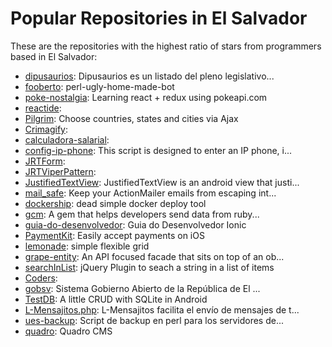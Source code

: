 # Popular Repositories in El Salvador

These are the repositories with the highest ratio of stars from programmers based in El Salvador:

- [dipusaurios](https://github.com/ricardoerl/dipusaurios): Dipusaurios es un listado del pleno legislativo...
- [fooberto](https://github.com/rmayorga/fooberto): perl-ugly-home-made-bot
- [poke-nostalgia](https://github.com/rodrigo-puente/poke-nostalgia): Learning react + redux using pokeapi.com
- [reactide](https://github.com/reactide/reactide): 
- [Pilgrim](https://github.com/pablomarti/Pilgrim): Choose countries, states and cities via Ajax
- [Crimagify](https://github.com/trejo08/Crimagify): 
- [calculadora-salarial](https://github.com/iwannabaa/calculadora-salarial): 
- [config-ip-phone](https://github.com/kradssen/config-ip-phone): This script is designed to enter an IP phone, i...
- [JRTForm](https://github.com/ifobos/JRTForm): 
- [JRTViperPattern](https://github.com/ifobos/JRTViperPattern): 
- [JustifiedTextView](https://github.com/amilcar-sr/JustifiedTextView): JustifiedTextView is an android view that justi...
- [mail_safe](https://github.com/myronmarston/mail_safe): Keep your ActionMailer emails from escaping int...
- [dockership](https://github.com/mcuadros/dockership): dead simple docker deploy tool
- [gcm](https://github.com/spacialdb/gcm): A gem that helps developers send data from ruby...
- [guia-do-desenvolvedor](https://github.com/IonicBrazil/guia-do-desenvolvedor): Guia do Desenvolvedor Ionic
- [PaymentKit](https://github.com/stripe/PaymentKit): Easily accept payments on iOS
- [lemonade](https://github.com/dope/lemonade): simple flexible grid
- [grape-entity](https://github.com/ruby-grape/grape-entity): An API focused facade that sits on top of an ob...
- [searchInList](https://github.com/Mr-Nizzle/searchInList): jQuery Plugin to seach a string in a list of items
- [Coders](https://github.com/FerSantamaria/Coders): 
- [gobsv](https://github.com/gobierno-abierto/gobsv): Sistema Gobierno Abierto de la República de El ...
- [TestDB](https://github.com/fhereduardo90/TestDB): A little CRUD with SQLite in Android
- [L-Mensajitos.php](https://github.com/colaboradores-sv/L-Mensajitos.php): L-Mensajitos facilita el envío de mensajes de t...
- [ues-backup](https://github.com/uarias/ues-backup): Script de backup en perl para los servidores de...
- [quadro](https://github.com/hugogilmar/quadro): Quadro CMS
